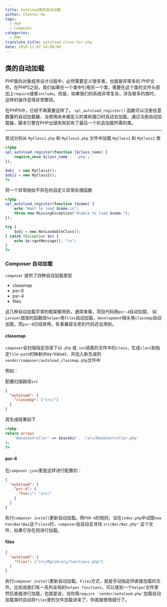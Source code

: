 ```yaml
---
title: Autoload类的自动加载
author: Chester-He
tags:
  - PHP
  - Composer
categories:
  - PHP
translate_title: autoload-class-for-php
date: 2018-11-07 14:00:00
---
```


## 类的自动加载

PHP面向对象程序设计过程中，必然需要定义很多类，也就是非常多的.PHP文件。在PHP5之前，我们如果在一个类中引用另一个类，需要在这个类的文件头部加上`require`或者`include`。但是，如果我们的系统非常复杂，涉及极多的类时，这样的操作显得非常繁琐。

在PHP5中，已经不再需要这样了。 `spl_autoload_register()` 函数可以注册任意数量的自动加载器，当使用尚未被定义的类和接口时自动去加载。通过注册自动加载器，脚本引擎在PHP出错失败前有了最后一个机会加载所需的类。

---

尝试分别从 `MyClass1.php` 和 `MyClass2.php` 文件中加载 `MyClass1` 和 `MyClass2` 类

```php
<?php
spl_autoload_register(function ($class_name) {
    require_once $class_name . '.php';
});

$obj  = new MyClass1();
$obj2 = new MyClass2();
?>
```

将一个异常抛给不存在的自定义异常处理函数

```php
<?php
spl_autoload_register(function ($name) {
    echo "Want to load $name.\n";
    throw new MissingException("Unable to load $name.");
});

try {
    $obj = new NonLoadableClass();
} catch (Exception $e) {
    echo $e->getMessage(), "\n";
}
?>
```

### Composer 自动加载

`composer` 提供了四种自动加载类型

- classmap
- psr-0
- psr-4
- files

这几种自动加载平常的框架都用到，通常来看，项目代码用`psr-4`自动加载， 如`Laravel`框架的函数库`helper`用`files`自动加载，`development`相关用`classmap`自动加载，而`psr-0`已经弃用，有事兼容古老的代码还会用到。

#### classmap

`composer`会扫描指定目录下以`.php` 或`.inc`结尾的文件中的`class`，生成`class`到指定`file-path`的映射(Key-Value)，并加入新生成的`vendor/composer/autoload_classmap.php`文件中

例如：

配置扫描路径`src`
```json
{
  "autoload": {
    "classmap": ["src/"]
  }
}
```

其生成结果如下
```php
<?php
return array(
    'BaseController' => $baseDir . '/src/BaseController.php'
);
?>
```

#### psr-4

在`composer.json`里是这样进行配置的：

```json
{
  "autoload": {
    "psr-4": {
      "Foo\\": "src/"
    }
  }
}
```
执行`composer install`更新自动加载。照`PSR-4`的规则，当在`index.php`中试图`new Foo\Bar\Baz`这个`class`时，`composer`会自动去寻找 `src/Bar/Baz.php"` 这个文件，如果它存在则进行加载。

#### files
```json
{
  "autoload": {
    "files": ["src/MyLibrary/functions.php"]
  }
}
```
执行`composer install`更新自动加载。`Files`方式，就是手动指定供直接加载的文件。比如说我们有一系列全局的`helper functions`，可以放到一个`helper`文件里然后直接进行加载，也就是说，当你用`require 'vendor/autoload.php'`加载自动加载类时自动将`files`里的文件加载进来了，你直接使用就行了。
